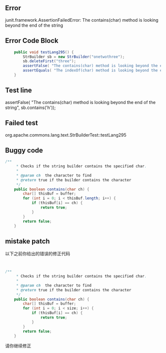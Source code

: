 

## Error
junit.framework.AssertionFailedError: The contains(char) method is looking beyond the end of the string

## Error Code Block
```java
    public void testLang295() {
        StrBuilder sb = new StrBuilder("onetwothree");
        sb.deleteFirst("three");
        assertFalse( "The contains(char) method is looking beyond the end of the string", sb.contains('h'));
        assertEquals( "The indexOf(char) method is looking beyond the end of the string", -1, sb.indexOf('h'));
    }
```

## Test line
assertFalse( "The contains(char) method is looking beyond the end of the string", sb.contains('h'));

## Failed test
org.apache.commons.lang.text.StrBuilderTest::testLang295

## Buggy code
```java
/**
     * Checks if the string builder contains the specified char.
     *
     * @param ch  the character to find
     * @return true if the builder contains the character
     */
    public boolean contains(char ch) {
        char[] thisBuf = buffer;
        for (int i = 0; i < thisBuf.length; i++) {
            if (thisBuf[i] == ch) {
                return true;
            }
        }
        return false;
    }
```
## mistake patch
以下之前你给出的错误的修正代码
```java


/**
     * Checks if the string builder contains the specified char.
     *
     * @param ch  the character to find
     * @return true if the builder contains the character
     */
    public boolean contains(char ch) {
        char[] thisBuf = buffer;
        for (int i = 0; i < size; i++) {
            if (thisBuf[i] == ch) {
                return true;
            }
        }
        return false;
    }

```
请你继续修正